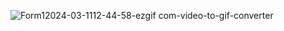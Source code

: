 ![Form12024-03-1112-44-58-ezgif com-video-to-gif-converter](https://github.com/newviplayer/find_shape_c-/assets/123538301/0101027c-7f18-4c9f-98d0-ee44eaa9a97e)
